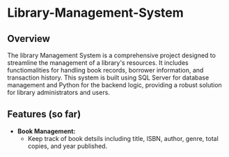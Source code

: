 # Library-Management-System

## Overview

The library Management System is a comprehensive project designed to streamline the management of a library's resources. It includes functiomalities for handling book records, borrower information, and transaction history. This system is built using SQL Server for database management and Python for the backend logic, providing a robust solution for library administrators and users.

## Features (so far)

- **Book Management:**
	- Keep track of book detsils including title, ISBN, author, genre, total copies, and year published.